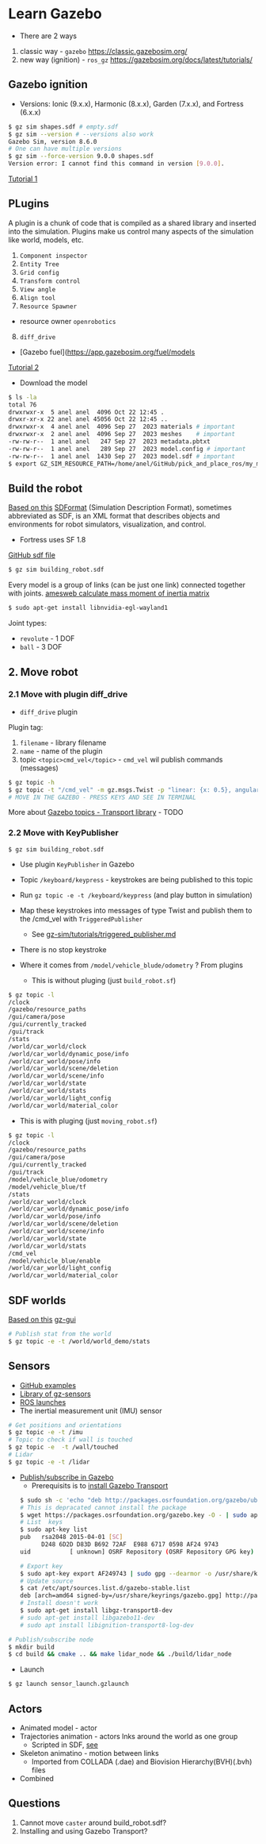 # Learn Gazebo
- There are 2 ways
1. classic way - `gazebo` https://classic.gazebosim.org/
2. new way (ignition) - `ros_gz` https://gazebosim.org/docs/latest/tutorials/

## Gazebo ignition
- Versions:
Ionic (9.x.x), Harmonic (8.x.x), Garden (7.x.x), and Fortress (6.x.x) 
```bash
$ gz sim shapes.sdf # empty.sdf
$ gz sim --version # --versions also work
Gazebo Sim, version 8.6.0
# One can have multiple versions
$ gz sim --force-version 9.0.0 shapes.sdf
Version error: I cannot find this command in version [9.0.0].
```
[Tutorial 1](https://gazebosim.org/docs/latest/gui/)
## PLugins
A plugin is a chunk of code that is compiled as a shared library and inserted into the simulation. Plugins make us control many aspects of the simulation like world, models, etc.

1. `Component inspector`
2. `Entity Tree`
3. `Grid config`
4. `Transform control`
5. `View angle`
6. `Align tool`
7. `Resource Spawner`
  - resource owner `openrobotics`
8. `diff_drive`

- [Gazebo fuel](https://app.gazebosim.org/fuel/models

[Tutorial 2](https://www.theconstruct.ai/category/gazebo-tutorials/)

- Download the model
```bash
$ ls -la
total 76
drwxrwxr-x  5 anel anel  4096 Oct 22 12:45 .
drwxr-xr-x 22 anel anel 45056 Oct 22 12:45 ..
drwxrwxr-x  4 anel anel  4096 Sep 27  2023 materials # important
drwxrwxr-x  2 anel anel  4096 Sep 27  2023 meshes    # important
-rw-rw-r--  1 anel anel   247 Sep 27  2023 metadata.pbtxt
-rw-rw-r--  1 anel anel   289 Sep 27  2023 model.config # important
-rw-rw-r--  1 anel anel  1430 Sep 27  2023 model.sdf # important
$ export GZ_SIM_RESOURCE_PATH=/home/anel/GitHub/pick_and_place_ros/my_models
```

## Build the robot
[Based on this](https://gazebosim.org/docs/latest/building_robot/)
[SDFormat](http://sdformat.org/) (Simulation Description Format), sometimes abbreviated as SDF, is an XML format that describes objects and environments for robot simulators, visualization, and control.
  - Fortress uses SF 1.8

[GitHub sdf file](https://github.com/gazebosim/docs/blob/master/ionic/tutorials/building_robot/building_robot.sdf)

```bash
$ gz sim building_robot.sdf
```
Every model is a group of links (can be just one link) connected together with joints.
[amesweb calculate mass moment of inertia matrix](https://amesweb.info/inertia/mass-moment-of-inertia-calculator.aspx)

```bash
$ sudo apt-get install libnvidia-egl-wayland1
```

Joint types:
- `revolute` - 1 DOF
- `ball` - 3 DOF



## 2. Move robot
### 2.1 Move with plugin diff_drive
- `diff_drive` plugin

Plugin tag:
1. `filename` - library filename
2. `name` - name of the plugin
3. topic `<topic>cmd_vel</topic>` - `cmd_vel` wil publish commands (messages)
```bash
$ gz topic -h
$ gz topic -t "/cmd_vel" -m gz.msgs.Twist -p "linear: {x: 0.5}, angular: {z: 0.05}" # press play simualtion
# MOVE IN THE GAZEBO - PRESS KEYS AND SEE IN TERMINAL
```
More about [Gazebo topics - Transport library](https://gazebosim.org/api/transport/14/tutorials.html) - TODO

### 2.2 Move with KeyPublisher
```
$ gz sim building_robot.sdf
```
- Use plugin `KeyPublisher` in Gazebo
- Topic `/keyboard/keypress` - keystrokes are being published to this topic
- Run `gz topic -e -t /keyboard/keypress`  (and play button in simulation)
- Map these keystrokes into messages of type Twist and publish them to the /cmd_vel with `TriggeredPublisher`
  - See [gz-sim/tutorials/triggered_publisher.md](https://github.com/gazebosim/gz-sim/blob/gz-sim9/tutorials/triggered_publisher.md)
- There is no stop keystroke

- Where it comes from `/model/vehicle_blude/odometry` ? From plugins
  - This is without pluging (just `build_robot.sf`)
```bash
$ gz topic -l
/clock
/gazebo/resource_paths
/gui/camera/pose
/gui/currently_tracked
/gui/track
/stats
/world/car_world/clock
/world/car_world/dynamic_pose/info
/world/car_world/pose/info
/world/car_world/scene/deletion
/world/car_world/scene/info
/world/car_world/state
/world/car_world/stats
/world/car_world/light_config
/world/car_world/material_color
```
  - This is with pluging (just `moving_robot.sf`)
```bash
$ gz topic -l
/clock
/gazebo/resource_paths
/gui/camera/pose
/gui/currently_tracked
/gui/track
/model/vehicle_blue/odometry
/model/vehicle_blue/tf
/stats
/world/car_world/clock
/world/car_world/dynamic_pose/info
/world/car_world/pose/info
/world/car_world/scene/deletion
/world/car_world/scene/info
/world/car_world/state
/world/car_world/stats
/cmd_vel
/model/vehicle_blue/enable
/world/car_world/light_config
/world/car_world/material_color
```

## SDF worlds
[Based on this](https://gazebosim.org/docs/latest/sdf_worlds/)
[gz-gui](https://github.com/gazebosim/gz-gui/)
```bash
# Publish stat from the world
$ gz topic -e -t /world/world_demo/stats

```

## Sensors
- [GitHub examples](https://github.com/gazebosim/gz-sim/tree/gz-sim8/examples/worlds)
- [Library of gz-sensors](https://github.com/gazebosim/gz-sensors)
- [ROS launches](https://github.com/gazebosim/ros_gz/tree/ros2/ros_gz_sim_demos/launch)
- The inertial measurement unit (IMU) sensor
```bash
# Get positions and orientations
$ gz topic -e -t /imu
# Topic to check if wall is touched
$ gz topic -e  -t /wall/touched
# Lidar
$ gz topic -e -t /lidar
```
- [Publish/subscribe in Gazebo](https://gazebosim.org/api/transport/14/messages.html)
  - Prerequisits is to [install Gazebo Transport](https://gazebosim.org/api/transport/14/installation.html)
  ```bash
  $ sudo sh -c 'echo "deb http://packages.osrfoundation.org/gazebo/ubuntu-stable `lsb_release -cs` main" > /etc/apt/sources.list.d/gazebo-stable.list'
  # This is depracated cannot install the package
  $ wget https://packages.osrfoundation.org/gazebo.key -O - | sudo apt-key add -
  # List  keys
  $ sudo apt-key list
  pub   rsa2048 2015-04-01 [SC]
        D248 6D2D D83D B692 72AF  E988 6717 0598 AF24 9743
  uid           [ unknown] OSRF Repository (OSRF Repository GPG key) <osrfbuild@osrfoundation.org>

  # Export key
  $ sudo apt-key export AF249743 | sudo gpg --dearmor -o /usr/share/keyrings/gazebo.gpg
  # Update source
  $ cat /etc/apt/sources.list.d/gazebo-stable.list 
  deb [arch=amd64 signed-by=/usr/share/keyrings/gazebo.gpg] http://packages.osrfoundation.org/gazebo/ubuntu-stable jammy main
  # Install doesn't work
  $ sudo apt-get install libgz-transport8-dev
  # sudo apt-get install libgazebo11-dev
  # sudo apt install libignition-transport8-log-dev
  ```

```bash
# Publish/subscribe node
$ mkdir build
$ cd build && cmake .. && make lidar_node && ./build/lidar_node
```
- Launch
```bash
$ gz launch sensor_launch.gzlaunch
```

## Actors
- Animated model - actor
- Trajectories animation - actors lnks around the world as one group
  - Scripted in SDF, [see](http://sdformat.org/spec?ver=1.8&amp;elem=actor)
- Skeleton animatino - motion between links
  - Imported from COLLADA (.dae) and Biovision Hierarchy(BVH)(.bvh) files
- Combined

## Questions
1. Cannot move `caster` around build_robot.sdf?
2. Installing and using Gazebo Transport?
